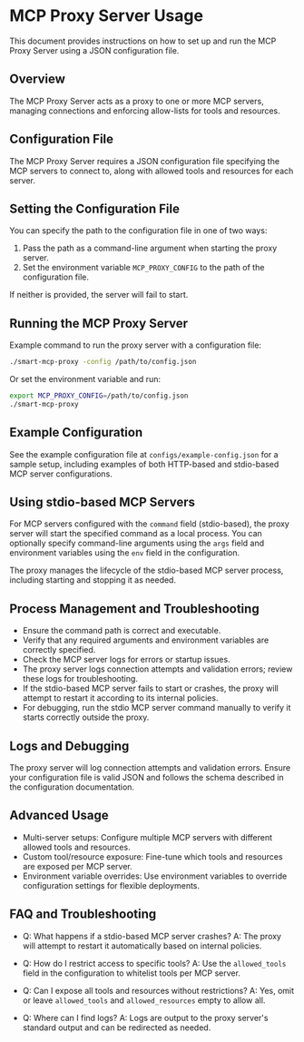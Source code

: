 # MCP Proxy Server Usage

This document provides instructions on how to set up and run the MCP Proxy Server using a JSON configuration file.

## Overview

The MCP Proxy Server acts as a proxy to one or more MCP servers, managing connections and enforcing allow-lists for tools and resources.

## Configuration File

The MCP Proxy Server requires a JSON configuration file specifying the MCP servers to connect to, along with allowed tools and resources for each server.

## Setting the Configuration File

You can specify the path to the configuration file in one of two ways:

1. Pass the path as a command-line argument when starting the proxy server.
2. Set the environment variable `MCP_PROXY_CONFIG` to the path of the configuration file.

If neither is provided, the server will fail to start.

## Running the MCP Proxy Server

Example command to run the proxy server with a configuration file:

```bash
./smart-mcp-proxy -config /path/to/config.json
```

Or set the environment variable and run:

```bash
export MCP_PROXY_CONFIG=/path/to/config.json
./smart-mcp-proxy
```

## Example Configuration

See the example configuration file at `configs/example-config.json` for a sample setup, including examples of both HTTP-based and stdio-based MCP server configurations.

## Using stdio-based MCP Servers

For MCP servers configured with the `command` field (stdio-based), the proxy server will start the specified command as a local process. You can optionally specify command-line arguments using the `args` field and environment variables using the `env` field in the configuration.

The proxy manages the lifecycle of the stdio-based MCP server process, including starting and stopping it as needed.

## Process Management and Troubleshooting

- Ensure the command path is correct and executable.
- Verify that any required arguments and environment variables are correctly specified.
- Check the MCP server logs for errors or startup issues.
- The proxy server logs connection attempts and validation errors; review these logs for troubleshooting.
- If the stdio-based MCP server fails to start or crashes, the proxy will attempt to restart it according to its internal policies.
- For debugging, run the stdio MCP server command manually to verify it starts correctly outside the proxy.

## Logs and Debugging

The proxy server will log connection attempts and validation errors. Ensure your configuration file is valid JSON and follows the schema described in the configuration documentation.

## Advanced Usage

- Multi-server setups: Configure multiple MCP servers with different allowed tools and resources.
- Custom tool/resource exposure: Fine-tune which tools and resources are exposed per MCP server.
- Environment variable overrides: Use environment variables to override configuration settings for flexible deployments.

## FAQ and Troubleshooting

- Q: What happens if a stdio-based MCP server crashes?
  A: The proxy will attempt to restart it automatically based on internal policies.

- Q: How do I restrict access to specific tools?
  A: Use the `allowed_tools` field in the configuration to whitelist tools per MCP server.

- Q: Can I expose all tools and resources without restrictions?
  A: Yes, omit or leave `allowed_tools` and `allowed_resources` empty to allow all.

- Q: Where can I find logs?
  A: Logs are output to the proxy server's standard output and can be redirected as needed.
